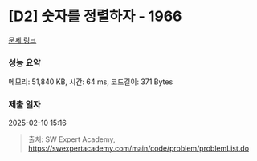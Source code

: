 # [D2] 숫자를 정렬하자 - 1966 

[문제 링크](https://swexpertacademy.com/main/code/problem/problemDetail.do?contestProbId=AV5PrmyKAWEDFAUq) 

### 성능 요약

메모리: 51,840 KB, 시간: 64 ms, 코드길이: 371 Bytes

### 제출 일자

2025-02-10 15:16



> 출처: SW Expert Academy, https://swexpertacademy.com/main/code/problem/problemList.do